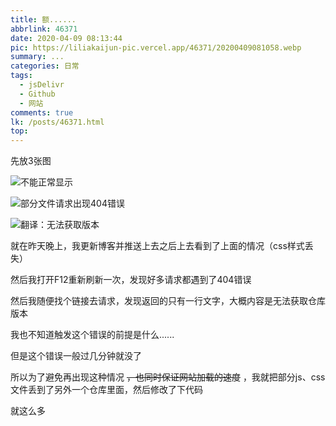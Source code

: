 ```yaml
---
title: 额......
abbrlink: 46371
date: 2020-04-09 08:13:44
pic: https://liliakaijun-pic.vercel.app/46371/20200409081058.webp
summary: ...
categories: 日常
tags:
  - jsDelivr
  - Github
  - 网站
comments: true
lk: /posts/46371.html
top:
---
```

先放3张图

![不能正常显示](https://liliakaijun-pic.vercel.app/46371/20200409081057.webp)

![部分文件请求出现404错误](https://liliakaijun-pic.vercel.app/46371/20200409081056.webp)

![翻译：无法获取版本](https://liliakaijun-pic.vercel.app/46371/20200409081058.webp)

就在昨天晚上，我更新博客并推送上去之后上去看到了上面的情况（css样式丢失）

然后我打开F12重新刷新一次，发现好多请求都遇到了404错误

然后我随便找个链接去请求，发现返回的只有一行文字，大概内容是无法获取仓库版本

我也不知道触发这个错误的前提是什么......

但是这个错误一般过几分钟就没了

所以为了避免再出现这种情况 ~~，也同时保证网站加载的速度~~ ，我就把部分js、css文件丢到了另外一个仓库里面，然后修改了下代码

就这么多